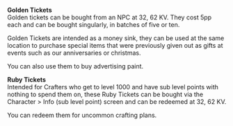 ---
---
**Golden Tickets**  
Golden tickets can be bought from an NPC at 32, 62 KV. They cost 5pp each and can be bought singularly, in batches of five or ten.

Golden Tickets are intended as a money sink, they can be used at the same location to purchase special items that were previously given out as gifts at events such as our anniversaries or christmas.

You can also use them to buy advertising paint.

**Ruby Tickets**  
Intended for Crafters who get to level 1000 and have sub level points with nothing to spend them on, these Ruby Tickets can be bought via the Character > Info (sub level point) screen and can be redeemed at 32, 62 KV.

You can redeem them for uncommon crafting plans.